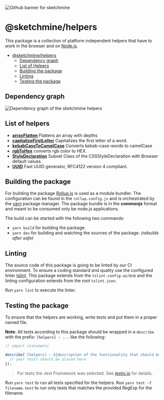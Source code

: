 ![Github banner for sketchmine](https://dt-cdn.net/images/github-banner-2x-1777-2b23e499af.png)

# @sketchmine/helpers

This package is a collection of platform independent helpers that have to work in the browser and on [Node.js](https://nodejs.org/en/).

- [@sketchmine/helpers](#sketchminehelpers)
  - [Dependency graph](#dependency-graph)
  - [List of Helpers](#list-of-helpers)
  - [Building the package](#building-the-package)
  - [Linting](#linting)
  - [Testing the package](#testing-the-package)

## Dependency graph

![Dependency graph of the sketchmine helpers](https://dt-cdn.net/images/helpers-3920-bdf2b6b640.png)

## List of helpers

- **[arrayFlatten](./src/array-flatten.ts)** Flattens an array with depths
- **[capitalizeFirstLetter](./src/capitalize-first-letter.ts)** Capitalizes the first letter of a word.
- **[kebabCaseToCamelCase](./src/kebab-case-to-camel-case.ts)** Converts kebab-case-words to camelCase
- **[rgbToHex](./src/rgb-to-hex.ts)** converts rgb color to HEX.
- **[StyleDeclaration](./src/style-declaration.ts)** Subset Class of the CSSStyleDeclaration with Browser default values.
- **[UUID](./src/uuid.ts)** Fast UUID generator, RFC4122 version 4 compliant.

## Building the package

For building the package [Rollup.js](https://rollupjs.org/guide/en) is used as a module bundler. The configuration can be found in the `rollup.config.js` and is orchestrated by the [yarn](https://yarnpkg.com/en/) package manager.
The package bundle is in the **commonjs** format and meant to be consumed only be node.js applications.

The build can be started with the following two commands:

- `yarn build` for building the package.
- `yarn dev` for building and watching the sources of the package. *(rebuilds after safe)*

## Linting

The source code of this package is going to be linted by our CI environment. To ensure a coding standard and quality use the configured linter [tslint](https://palantir.github.io/tslint/). This package extends from the `tslint-config-airbnb` and the linting configuration extends from the root `tslint.json`.

Run `yarn lint` to execute the linter.

## Testing the package

To ensure that the helpers are working, write tests and put them in a proper named file.

**Note**: All tests according to this package should be wrapped in a `describe` with the prefix: `[helpers] › ...` like the following:

```typescript
// import statements

describe('[helpers] › ${description of the functionality that should be tested}', () => {
  // your tests should be placed here
});
```

> For tests the Jest Framework was selected. See [jestjs.io](https://jestjs.io/) for details.

Run `yarn test` to run all tests specified for the helpers. Run `yarn test -f filename.test` to run only tests that matches the provided RegExp for the filename.
